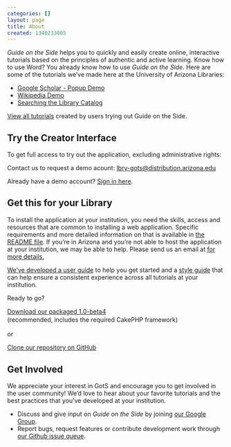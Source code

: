 ```yaml
---
categories: []
layout: page
title: About
created: 1340233005
---
```

<em>Guide on the Side</em><span> helps you to quickly and easily create online, interactive tutorials based on the principles of authentic and active learning. Know how to use Word? You already know how to use </span><em>Guide on the Side</em><span>. Here are some of the tutorials we&rsquo;ve made here at the University of Arizona Libraries:</span>
<ul>
	<li><a href="http://code.library.arizona.edu/gots-sample/tutorial/google-scholar---popup-demo" target="_blank">Google Scholar - Popup Demo</a></li>
	<li><a href="http://code.library.arizona.edu/gots-sample/tutorial/wikipedia-demo" target="_blank">Wikipedia Demo</a></li>
	<li><a href="http://www.library.arizona.edu/applications/quickHelp/tutorial/searching-the-ua-library-catalog">Searching the Library Catalog</a></li>
</ul>
<p><a href="http://code.library.arizona.edu/gots-demo">View all tutorials</a>&nbsp;created by users trying out Guide on the Side.</p>
<h2>Try the Creator Interface</h2>
<p>To get full access to try out the application, excluding administrative rights:</p>

<p>
Contact us to request a demo acount: <a href="mailto:lbry-gots@distribution.arizona.edu">lbry-gots@distribution.arizona.edu</a>
</p>

<p>Already have a demo account? <a href="http://code.library.arizona.edu/gots-demo/admin">Sign in here</a>.</p>
<h2>Get this for your Library</h2>
<p>To install the application at your institution, you need the skills, access and resources that are common to installing a web application. Specific requirements and more detailed information on that is available in <a href="https://github.com/ualibraries/Guide-on-the-Side/blob/master/README.md#about">the README file</a>. If you&rsquo;re in Arizona and you&rsquo;re not able to host the application at your institution, we may be able to help. Please send us an email at <a href="mailto:lbry-gots@distribution.arizona.edu"> for more details.</p>
<p>We&rsquo;ve developed a <a href="/node/19">user guide</a> to help you get started and a <a href="/node/20">style guide</a> that can help ensure a consistent experience across all tutorials at your institution.</p>
<p>Ready to go?</p>
<p><a class="action-button" href="https://github.com/ualibraries/Guide-on-the-Side/releases/download/1.0-beta4/guide_on_the_side-1.0-beta4.zip">Download our packaged 1.0-beta4</a><br />
	<span style="line-height: 1.538em;">(recommended, includes the required CakePHP framework)</span></p>
<p>or</p>
<p><a href="https://github.com/ualibraries/Guide-on-the-Side">Clone our repository on GitHub</a></p>
<h2>Get Involved</h2>
<p>We appreciate your interest in GotS and encourage you to get involved in the user community! We&rsquo;d love to hear about your favorite tutorials and the best practices that you&#39;ve developed at your institution.</p>
<ul>
	<li>Discuss and give input on <em>Guide on the Side</em> by joining <a href="https://groups.google.com/forum/#%21forum/gots-discuss">our Google Group</a>.</li>
	<li>Report bugs, request features or contribute development work through <a href="https://github.com/ualibraries/Guide-on-the-Side/issues">our Github issue queue</a>.</li>
</ul>
